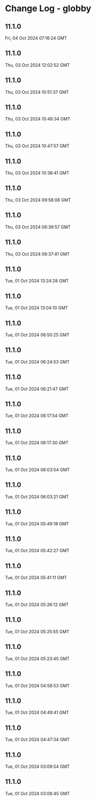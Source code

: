 # Change Log - globby

<!-- This log was last generated on Fri, 04 Oct 2024 07:16:24 GMT and should not be manually modified. -->

<!-- Start content -->

## 11.1.0

Fri, 04 Oct 2024 07:16:24 GMT

## 11.1.0

Thu, 03 Oct 2024 12:02:52 GMT

## 11.1.0

Thu, 03 Oct 2024 10:51:37 GMT

## 11.1.0

Thu, 03 Oct 2024 10:48:34 GMT

## 11.1.0

Thu, 03 Oct 2024 10:47:57 GMT

## 11.1.0

Thu, 03 Oct 2024 10:38:41 GMT

## 11.1.0

Thu, 03 Oct 2024 09:58:08 GMT

## 11.1.0

Thu, 03 Oct 2024 06:39:57 GMT

## 11.1.0

Thu, 03 Oct 2024 06:37:41 GMT

## 11.1.0

Tue, 01 Oct 2024 13:24:28 GMT

## 11.1.0

Tue, 01 Oct 2024 13:04:10 GMT

## 11.1.0

Tue, 01 Oct 2024 06:50:25 GMT

## 11.1.0

Tue, 01 Oct 2024 06:24:53 GMT

## 11.1.0

Tue, 01 Oct 2024 06:21:47 GMT

## 11.1.0

Tue, 01 Oct 2024 06:17:54 GMT

## 11.1.0

Tue, 01 Oct 2024 06:17:30 GMT

## 11.1.0

Tue, 01 Oct 2024 06:03:54 GMT

## 11.1.0

Tue, 01 Oct 2024 06:03:21 GMT

## 11.1.0

Tue, 01 Oct 2024 05:49:18 GMT

## 11.1.0

Tue, 01 Oct 2024 05:42:27 GMT

## 11.1.0

Tue, 01 Oct 2024 05:41:11 GMT

## 11.1.0

Tue, 01 Oct 2024 05:26:12 GMT

## 11.1.0

Tue, 01 Oct 2024 05:25:55 GMT

## 11.1.0

Tue, 01 Oct 2024 05:23:45 GMT

## 11.1.0

Tue, 01 Oct 2024 04:58:53 GMT

## 11.1.0

Tue, 01 Oct 2024 04:49:41 GMT

## 11.1.0

Tue, 01 Oct 2024 04:47:34 GMT

## 11.1.0

Tue, 01 Oct 2024 03:09:54 GMT

## 11.1.0

Tue, 01 Oct 2024 03:08:45 GMT
